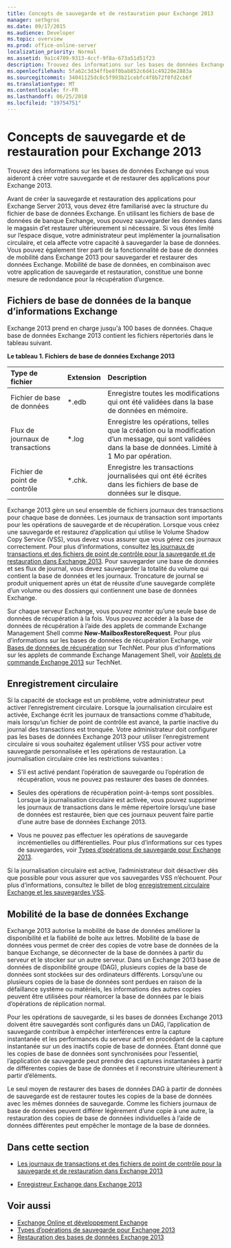 ```yaml
---
title: Concepts de sauvegarde et de restauration pour Exchange 2013
manager: sethgros
ms.date: 09/17/2015
ms.audience: Developer
ms.topic: overview
ms.prod: office-online-server
localization_priority: Normal
ms.assetid: 9a1c4709-9313-4ccf-9f8a-673a51d51f23
description: Trouvez des informations sur les bases de données Exchange qui vous aideront à créer votre sauvegarde et de restaurer des applications pour Exchange 2013.
ms.openlocfilehash: 5fa62c3d34ffbe8f0bab852c6d41c49220e2883a
ms.sourcegitcommit: 34041125dc8c5f993b21cebfc4f8b72f0fd2cb6f
ms.translationtype: MT
ms.contentlocale: fr-FR
ms.lasthandoff: 06/25/2018
ms.locfileid: "19754751"
---
```

# <a name="backup-and-restore-concepts-for-exchange-2013"></a>Concepts de sauvegarde et de restauration pour Exchange 2013

Trouvez des informations sur les bases de données Exchange qui vous aideront à créer votre sauvegarde et de restaurer des applications pour Exchange 2013.
  
Avant de créer la sauvegarde et restauration des applications pour Exchange Server 2013, vous devez être familiarisé avec la structure du fichier de base de données Exchange. En utilisant les fichiers de base de données de banque Exchange, vous pouvez sauvegarder les données dans le magasin d’et restaurer ultérieurement si nécessaire. Si vous êtes limité sur l’espace disque, votre administrateur peut implémenter la journalisation circulaire, et cela affecte votre capacité à sauvegarder la base de données. Vous pouvez également tirer parti de la fonctionnalité de base de données de mobilité dans Exchange 2013 pour sauvegarder et restaurer des données Exchange. Mobilité de base de données, en combinaison avec votre application de sauvegarde et restauration, constitue une bonne mesure de redondance pour la récupération d’urgence.

<a name="bk_exchangedatabases"> </a>

## <a name="exchange-store-database-files"></a>Fichiers de base de données de la banque d’informations Exchange

Exchange 2013 prend en charge jusqu'à 100 bases de données. Chaque base de données Exchange 2013 contient les fichiers répertoriés dans le tableau suivant. 
  
**Le tableau 1. Fichiers de base de données Exchange 2013**

|Type de fichier|Extension|Description|
|:-----|:-----|:-----|
|Fichier de base de données  <br/> |\*.edb  <br/> |Enregistre toutes les modifications qui ont été validées dans la base de données en mémoire.  <br/> |
|Flux de journaux de transactions  <br/> |\*.log  <br/> |Enregistre les opérations, telles que la création ou la modification d’un message, qui sont validées dans la base de données. Limité à 1 Mo par opération.  <br/> |
|Fichier de point de contrôle  <br/> |\*.chk.  <br/> |Enregistre les transactions journalisées qui ont été écrites dans les fichiers de base de données sur le disque.  <br/> |
   
Exchange 2013 gère un seul ensemble de fichiers journaux des transactions pour chaque base de données. Les journaux de transaction sont importants pour les opérations de sauvegarde et de récupération. Lorsque vous créez une sauvegarde et restaurez d’application qui utilise le Volume Shadow Copy Service (VSS), vous devez vous assurer que vous gérez ces journaux correctement. Pour plus d’informations, consultez [les journaux de transactions et des fichiers de point de contrôle pour la sauvegarde et de restauration dans Exchange 2013](transaction-logs-and-checkpoint-files-for-backup-and-restore-in-exchange.md). Pour sauvegarder une base de données et ses flux de journal, vous devez sauvegarder la totalité du volume qui contient la base de données et les journaux. Troncature de journal se produit uniquement après un état de réussite d’une sauvegarde complète d’un volume ou des dossiers qui contiennent une base de données Exchange.
  
Sur chaque serveur Exchange, vous pouvez monter qu’une seule base de données de récupération à la fois. Vous pouvez accéder à la base de données de récupération à l’aide des applets de commande Exchange Management Shell comme **New-MailboxRestoreRequest**. Pour plus d’informations sur les bases de données de récupération Exchange, voir [Bases de données de récupération](http://technet.microsoft.com/en-us/library/dd876954%28v=exchg.150%29.aspx) sur TechNet. Pour plus d’informations sur les applets de commande Exchange Management Shell, voir [Applets de commande Exchange 2013](http://technet.microsoft.com/en-us/library/bb124413.aspx) sur TechNet. 
  
## <a name="circular-logging"></a>Enregistrement circulaire
<a name="bk_circularlogging"> </a>

Si la capacité de stockage est un problème, votre administrateur peut activer l’enregistrement circulaire. Lorsque la journalisation circulaire est activée, Exchange écrit les journaux de transactions comme d’habitude, mais lorsqu’un fichier de point de contrôle est avancé, la partie inactive du journal des transactions est tronquée. Votre administrateur doit configurer pas les bases de données Exchange 2013 pour utiliser l’enregistrement circulaire si vous souhaitez également utiliser VSS pour activer votre sauvegarde personnalisée et les opérations de restauration. La journalisation circulaire crée les restrictions suivantes : 
  
- S’il est activé pendant l’opération de sauvegarde ou l’opération de récupération, vous ne pouvez pas restaurer des bases de données.
    
- Seules des opérations de récupération point-à-temps sont possibles. Lorsque la journalisation circulaire est activée, vous pouvez supprimer les journaux de transactions dans le même répertoire lorsqu’une base de données est restaurée, bien que ces journaux peuvent faire partie d’une autre base de données Exchange 2013. 
    
- Vous ne pouvez pas effectuer les opérations de sauvegarde incrémentielles ou différentielles. Pour plus d’informations sur ces types de sauvegardes, voir [Types d’opérations de sauvegarde pour Exchange 2013](types-of-backup-operations-for-exchange-2013.md).
    
Si la journalisation circulaire est active, l’administrateur doit désactiver dès que possible pour vous assurer que vos sauvegardes VSS n’échouent. Pour plus d’informations, consultez le billet de blog [enregistrement circulaire Exchange et les sauvegardes VSS](http://blogs.technet.com/b/exchange/archive/2010/08/18/3410672.aspx). 
  
## <a name="exchange-database-mobility"></a>Mobilité de la base de données Exchange
<a name="bk_exchangedatabasemobility"> </a>

Exchange 2013 autorise la mobilité de base de données améliorer la disponibilité et la fiabilité de boîte aux lettres. Mobilité de la base de données vous permet de créer des copies de votre base de données de la banque Exchange, se déconnecter de la base de données à partir du serveur et le stocker sur un autre serveur. Dans un Exchange 2013 base de données de disponibilité groupe (DAG), plusieurs copies de la base de données sont stockées sur des ordinateurs différents. Lorsqu’une ou plusieurs copies de la base de données sont perdues en raison de la défaillance système ou matériels, les informations des autres copies peuvent être utilisées pour réamorcer la base de données par le biais d’opérations de réplication normal.
  
Pour les opérations de sauvegarde, si les bases de données Exchange 2013 doivent être sauvegardés sont configurés dans un DAG, l’application de sauvegarde contribue à empêcher interférences entre la capture instantanée et les performances du serveur actif en procédant de la capture instantanée sur un des inactifs copie de base de données. Étant donné que les copies de base de données sont synchronisées pour l’essentiel, l’application de sauvegarde peut prendre des captures instantanées à partir de différentes copies de base de données et il reconstruire ultérieurement à partir d’éléments.
  
Le seul moyen de restaurer des bases de données DAG à partir de données de sauvegarde est de restaurer toutes les copies de la base de données avec les mêmes données de sauvegarde. Comme les fichiers journaux de base de données peuvent différer légèrement d’une copie à une autre, la restauration des copies de base de données individuelles à l’aide de données différentes peut empêcher le montage de la base de données.
  
## <a name="in-this-section"></a>Dans cette section
<a name="bk_inthissection"> </a>

- [Les journaux de transactions et des fichiers de point de contrôle pour la sauvegarde et de restauration dans Exchange 2013](transaction-logs-and-checkpoint-files-for-backup-and-restore-in-exchange.md)
    
- [Enregistreur Exchange dans Exchange 2013](exchange-writer-in-exchange-2013.md)
    
## <a name="see-also"></a>Voir aussi

- [Exchange Online et développement Exchange](../exchange-server-development.md) 
- [Types d’opérations de sauvegarde pour Exchange 2013](types-of-backup-operations-for-exchange-2013.md)
- [Restauration des bases de données Exchange 2013](restoring-exchange-2013-databases.md)
    

